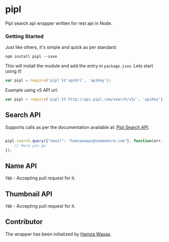 pipl
==============

Pipl search api wrapper written for rest api in Node.

### Getting Started

Just like others, it's simple and quick as per standard:

`npm install pipl --save`

This will install the module and add the entry in `package.json`. Lets start using it!

```javascript
var pipl = require('pipl')('apiUrl', 'apiKey');
```

Example using v5 API url:
```javascript
var pipl = require('pipl')('http://api.pipl.com/search/v5/', 'apiKey');
```

## Search API

Supports calls as per the documentation available at: [Pipl Search API](https://docs.pipl.com/reference).

```javascript

pipl.search.query({"email": "hamzawaqas@somewhere.com"}, function(err, data) {
    // Here you go
});
```

## Name API

`TBD` - Accepting pull request for it.

## Thumbnail API

`TBD` - Accepting pull request for it.

## Contributor

The wrapper has been initialized by [Hamza Waqas](http://twitter.com/HamzaWaqas).
